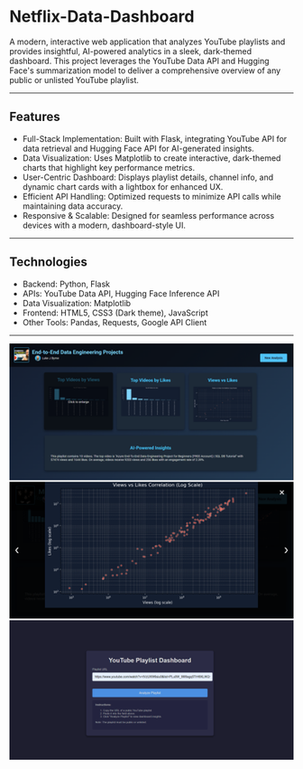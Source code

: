 # Netflix-Data-Dashboard 

<P>A modern, interactive web application that analyzes YouTube playlists and provides insightful, AI-powered analytics in a sleek, dark-themed dashboard. This project leverages the YouTube Data API and Hugging Face's summarization model to deliver a comprehensive overview of any public or unlisted YouTube playlist.</P>

---

## Features

- Full-Stack Implementation: Built with Flask, integrating YouTube API for data retrieval and Hugging Face API for AI-generated insights.
- Data Visualization: Uses Matplotlib to create interactive, dark-themed charts that highlight key performance metrics.
- User-Centric Dashboard: Displays playlist details, channel info, and dynamic chart cards with a lightbox for enhanced UX.
- Efficient API Handling: Optimized requests to minimize API calls while maintaining data accuracy.
- Responsive & Scalable: Designed for seamless performance across devices with a modern, dashboard-style UI.
  
---
## Technologies  
- Backend: Python, Flask
- APIs: YouTube Data API, Hugging Face Inference API
- Data Visualization: Matplotlib
- Frontend: HTML5, CSS3 (Dark theme), JavaScript
- Other Tools: Pandas, Requests, Google API Client
  
---
<img src="https://raw.githubusercontent.com/Pranav-Talwar/YouTube-Playlist-Analyzer/main/Public/Screenshot 2025-04-01 214640.png" alt="Project Screenshot" />
<img src="https://raw.githubusercontent.com/Pranav-Talwar/YouTube-Playlist-Analyzer/main/Public/Screenshot 2025-04-01 214338.png" alt="Project Screenshot" />
<img src="https://raw.githubusercontent.com/Pranav-Talwar/YouTube-Playlist-Analyzer/main/Public/Screenshot 2025-04-01 212156.png" alt="Project Screenshot" />


